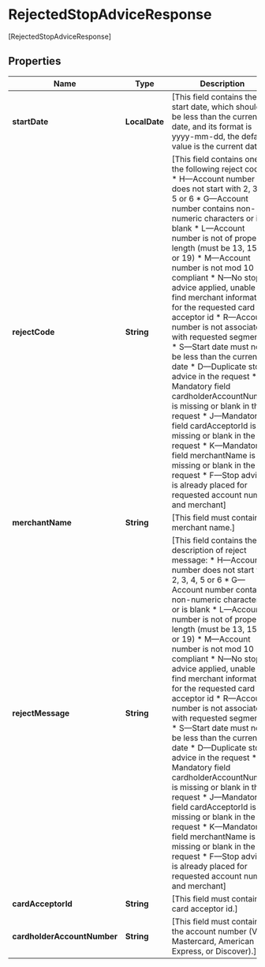 

# RejectedStopAdviceResponse

[RejectedStopAdviceResponse]

## Properties

| Name | Type | Description | Notes |
|------------ | ------------- | ------------- | -------------|
|**startDate** | **LocalDate** | [This field contains the start date, which shouldn&#39;t be less than the current date, and its format is yyyy-mm-dd, the default value is the current date.] |  [optional] |
|**rejectCode** | **String** | [This field contains one of the following reject codes: * H—Account number does not start with 2, 3, 4, 5 or 6 * G—Account number contains non-numeric characters or is blank * L—Account number is not of proper length (must be 13, 15, 16 or 19) * M—Account number is not mod 10 compliant * N—No stop advice applied, unable to find merchant information for the requested card acceptor id * R—Account number is not associated with requested segment id * S—Start date must not be less than the current date * D—Duplicate stop advice in the request * I—Mandatory field cardholderAccountNumber is missing or blank in the request * J—Mandatory field cardAcceptorId is missing or blank in the request * K—Mandatory field merchantName is missing or blank in the request * F—Stop advice is already placed for requested account number and merchant]  |  [optional] |
|**merchantName** | **String** | [This field must contain merchant name.] |  |
|**rejectMessage** | **String** | [This field contains the description of reject message: * H—Account number does not start with 2, 3, 4, 5 or 6 * G—Account number contains non-numeric characters or is blank * L—Account number is not of proper length (must be 13, 15, 16 or 19) * M—Account number is not mod 10 compliant * N—No stop advice applied, unable to find merchant information for the requested card acceptor id * R—Account number is not associated with requested segment id * S—Start date must not be less than the current date * D—Duplicate stop advice in the request * I—Mandatory field cardholderAccountNumber is missing or blank in the request * J—Mandatory field cardAcceptorId is missing or blank in the request * K—Mandatory field merchantName is missing or blank in the request * F—Stop advice is already placed for requested account number and merchant]  |  [optional] |
|**cardAcceptorId** | **String** | [This field must contain card acceptor id.] |  |
|**cardholderAccountNumber** | **String** | [This field must contain the account number (Visa, Mastercard, American Express, or Discover).] |  |



